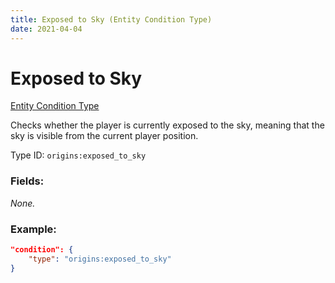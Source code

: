 ```yaml
---
title: Exposed to Sky (Entity Condition Type)
date: 2021-04-04
---
```


# Exposed to Sky

[Entity Condition Type](../entity_condition_types.md)

Checks whether the player is currently exposed to the sky, meaning that the sky is visible from the current player position.

Type ID: `origins:exposed_to_sky`

### Fields:

_None._

### Example:
```json
"condition": {
    "type": "origins:exposed_to_sky"
}
```